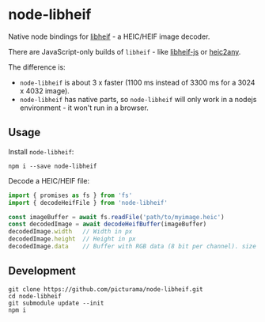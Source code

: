 node-libheif
============

Native node bindings for [libheif](https://github.com/strukturag/libheif) - a HEIC/HEIF image decoder.

There are JavaScript-only builds of `libheif` - like [libheif-js](https://www.npmjs.com/package/libheif-js) or
[heic2any](https://github.com/alexcorvi/heic2any).

The difference is:

  - `node-libheif` is about 3 x faster (1100 ms instead of 3300 ms for a 3024 x 4032 image).
  - `node-libheif` has native parts, so `node-libheif` will only work in a nodejs environment - it won't run in a browser.


Usage
-----

Install `node-libheif`:

    npm i --save node-libheif

Decode a HEIC/HEIF file:

```javascript
import { promises as fs } from 'fs'
import { decodeHeifFile } from 'node-libheif'

const imageBuffer = await fs.readFile('path/to/myimage.heic')
const decodedImage = await decodeHeifBuffer(imageBuffer)
decodedImage.width   // Width in px
decodedImage.height  // Height in px
decodedImage.data    // Buffer with RGB data (8 bit per channel). size in bytes = 3 * width * height
```


Development
-----------

    git clone https://github.com/picturama/node-libheif.git
    cd node-libheif
    git submodule update --init
    npm i
